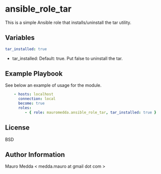 ansible_role_tar
==================

This is a simple Ansible role that installs/uninstall the tar utility.

Variables
---------

```yaml
tar_installed: true
```

 * tar_installed: Default: true. Put false to uninstall the tar.

Example Playbook
----------------

See below an example of usage for the module.

```yaml
    - hosts: localhost
      connection: local
      become: true
      roles:
         - { role: mauromedda.ansible_role_tar, tar_installed: true }
```

License
-------

BSD

Author Information
------------------

Mauro Medda < medda.mauro at gmail dot com >
